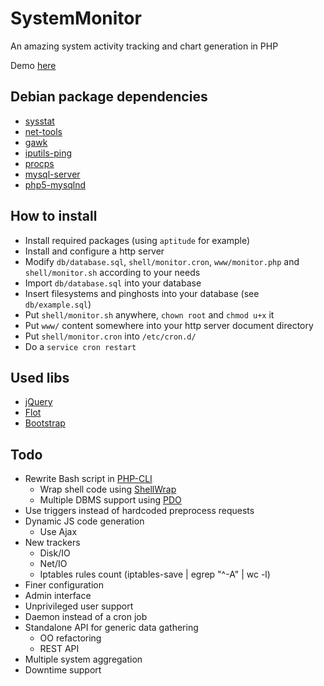 SystemMonitor
=============

An amazing system activity tracking and chart generation in PHP

Demo [here](https://www.behindtheshell.fr/monitor/)

Debian package dependencies
---------------------------

* [sysstat](http://packages.debian.org/en/stable/sysstat)
* [net-tools](http://packages.debian.org/en/stable/net-tools)
* [gawk](http://packages.debian.org/en/stable/gawk)
* [iputils-ping](http://packages.debian.org/en/stable/iputils-ping)
* [procps](http://packages.debian.org/en/stable/procps)
* [mysql-server](http://packages.debian.org/en/stable/mysql-server)
* [php5-mysqlnd](http://packages.debian.org/en/stable/php5-mysqlnd)

How to install
--------------

* Install required packages (using `aptitude` for example)
* Install and configure a http server
* Modify `db/database.sql`, `shell/monitor.cron`, `www/monitor.php` and `shell/monitor.sh` according to your needs
* Import `db/database.sql` into your database
* Insert filesystems and pinghosts into your database (see `db/example.sql`)
* Put `shell/monitor.sh` anywhere, `chown root` and `chmod u+x` it
* Put `www/` content somewhere into your http server document directory
* Put `shell/monitor.cron` into `/etc/cron.d/`
* Do a `service cron restart`

Used libs
---------

* [jQuery](http://jquery.com/)
* [Flot](http://www.flotcharts.org/)
* [Bootstrap](http://getbootstrap.com/)

Todo
----

* Rewrite Bash script in [PHP-CLI](http://www.php.net/manual/en/features.commandline.php)
	* Wrap shell code using [ShellWrap](https://github.com/MrRio/shellwrap)
	* Multiple DBMS support using [PDO](http://www.php.net/manual/en/book.pdo.php)
* Use triggers instead of hardcoded preprocess requests
* Dynamic JS code generation
	* Use Ajax
* New trackers
	* Disk/IO
	* Net/IO
	* Iptables rules count (iptables-save | egrep "^-A" | wc -l)
* Finer configuration
* Admin interface
* Unprivileged user support
* Daemon instead of a cron job
* Standalone API for generic data gathering
	* OO refactoring
	* REST API
* Multiple system aggregation
* Downtime support
